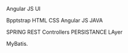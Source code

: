 Angular JS UI

Bpptstrap HTML CSS Angular JS JAVA

SPRING REST Controllers PERSISTANCE LAyer

MyBatis.